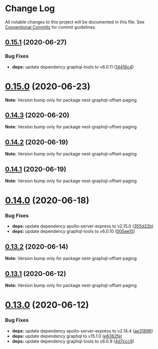 # Change Log

All notable changes to this project will be documented in this file.
See [Conventional Commits](https://conventionalcommits.org) for commit guidelines.

## [0.15.1](https://github.com/doug-martin/nestjs-query/compare/v0.15.0...v0.15.1) (2020-06-27)


### Bug Fixes

* **deps:** update dependency graphql-tools to v6.0.11 ([14416c4](https://github.com/doug-martin/nestjs-query/commit/14416c41dbd0dffab105415ee45b2d7fa389a86b))





# [0.15.0](https://github.com/doug-martin/nestjs-query/compare/v0.14.3...v0.15.0) (2020-06-23)

**Note:** Version bump only for package nest-graphql-offset-paging





## [0.14.3](https://github.com/doug-martin/nestjs-query/compare/v0.14.2...v0.14.3) (2020-06-20)

**Note:** Version bump only for package nest-graphql-offset-paging





## [0.14.2](https://github.com/doug-martin/nestjs-query/compare/v0.14.1...v0.14.2) (2020-06-19)

**Note:** Version bump only for package nest-graphql-offset-paging





## [0.14.1](https://github.com/doug-martin/nestjs-query/compare/v0.14.0...v0.14.1) (2020-06-19)

**Note:** Version bump only for package nest-graphql-offset-paging





# [0.14.0](https://github.com/doug-martin/nestjs-query/compare/v0.13.2...v0.14.0) (2020-06-18)


### Bug Fixes

* **deps:** update dependency apollo-server-express to v2.15.0 ([355d22b](https://github.com/doug-martin/nestjs-query/commit/355d22b2995888de4383bf3867daa3f8e982971b))
* **deps:** update dependency graphql-tools to v6.0.10 ([005ee15](https://github.com/doug-martin/nestjs-query/commit/005ee15c79ed921520c07f21d54bb50859e2e7ef))





## [0.13.2](https://github.com/doug-martin/nestjs-query/compare/v0.13.1...v0.13.2) (2020-06-14)

**Note:** Version bump only for package nest-graphql-offset-paging





## [0.13.1](https://github.com/doug-martin/nestjs-query/compare/v0.13.0...v0.13.1) (2020-06-12)

**Note:** Version bump only for package nest-graphql-offset-paging





# [0.13.0](https://github.com/doug-martin/nestjs-query/compare/v0.12.0...v0.13.0) (2020-06-12)


### Bug Fixes

* **deps:** update dependency apollo-server-express to v2.14.4 ([ae31896](https://github.com/doug-martin/nestjs-query/commit/ae31896f3f62db23f8ae1f3a16a3af59956ed5df))
* **deps:** update dependency graphql to v15.1.0 ([e6362fe](https://github.com/doug-martin/nestjs-query/commit/e6362fee9ba787fb8db2a15884aae5ce5db154d9))
* **deps:** update dependency graphql-tools to v6.0.9 ([4d7ccc9](https://github.com/doug-martin/nestjs-query/commit/4d7ccc92bbef2df29a7a63fb9554bbbb79c918d4))
